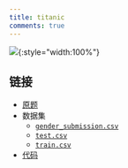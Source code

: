 ```yaml
---
title: titanic
comments: true
---
```


![](https://img.ricolxwz.io/e69c985e402a62f36c1529e820d00a08.jpg){:style="width:100%"}

## 链接

- [原题](https://www.kaggle.com/competitions/titanic/overview)
- 数据集
    - [`gender_submission.csv`](https://share.ricolxwz.io/machine-learning/dataset/kaggle/titanic/gender_submission.csv)
    - [`test.csv`](https://share.ricolxwz.io/machine-learning/dataset/kaggle/titanic/test.csv)
    - [`train.csv`](https://share.ricolxwz.io/machine-learning/dataset/kaggle/titanic/train.csv)
- [代码](https://colab.research.google.com/drive/1Ofh4d-ss4vgG1-_ZvTgx6Fm0JgqDNShk?usp=sharing)
